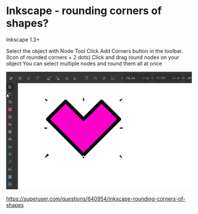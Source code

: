 # Inkscape - rounding corners of shapes?

Inkscape 1.3+

Select the object with Node Tool
Click Add Corners button in the toolbar. (Icon of rounded corners + 2 dots)
Click and drag round nodes on your object
You can select multiple nodes and round them all at once

![](images/rounding/RX8SN.gif)

https://superuser.com/questions/640954/inkscape-rounding-corners-of-shapes
